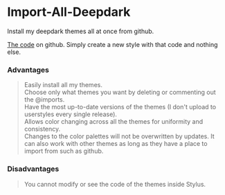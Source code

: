 # Import-All-Deepdark
Install my deepdark themes all at once from github.

[The code](https://raw.githubusercontent.com/RaitaroH/Import-All-Deepdark/master/ImportDeepDark.css) on github. Simply create a new style with that code and nothing else.

### Advantages
> Easily install all my themes.         
> Choose only what themes you want by deleting or commenting out the @imports.          
> Have the most up-to-date versions of the themes (I don't upload to userstyles every single release).            
> Allows color changing across all the themes for uniformity and consistency.         
> Changes to the color palettes will not be overwritten by updates.
> It can also work with other themes as long as they have a place to import from such as github.

### Disadvantages
> You cannot modify or see the code of the themes inside Stylus.
